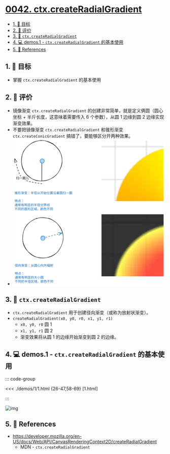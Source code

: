 # [0042. ctx.createRadialGradient](https://github.com/tnotesjs/TNotes.canvas/tree/main/notes/0042.%20ctx.createRadialGradient)

<!-- region:toc -->

- [1. 🎯 目标](#1--目标)
- [2. 🫧 评价](#2--评价)
- [3. 📒 `ctx.createRadialGradient`](#3--ctxcreateradialgradient)
- [4. 💻 demos.1 - `ctx.createRadialGradient` 的基本使用](#4--demos1---ctxcreateradialgradient-的基本使用)
- [5. 🔗 References](#5--references)

<!-- endregion:toc -->

## 1. 🎯 目标

- 掌握 `ctx.createRadialGradient` 的基本使用

## 2. 🫧 评价

- 镜像渐变 `ctx.createRadialGradient` 的创建非常简单，就是定义俩圆（圆心坐标 + 半斤长度，这意味着需要传入 6 个参数），从圆 1 边缘到圆 2 边缘实现渐变效果。
- 不要把镜像渐变 `ctx.createRadialGradient` 和锥形渐变 `ctx.createConicGradient` 搞错了，要能够区分开两种效果。
- ![svg](./assets/1.svg)

## 3. 📒 `ctx.createRadialGradient`

- `ctx.createRadialGradient` 用于创建径向渐变（或称为放射状渐变）。
- `createRadialGradient(x0, y0, r0, x1, y1, r1)`
  - `x0, y0, r0` 圆 1
  - `x1, y1, r1` 圆 2
  - 渐变效果将从圆 1 的边缘开始渐变到圆 2 的边缘。

## 4. 💻 demos.1 - `ctx.createRadialGradient` 的基本使用

::: code-group

<<< ./demos/1/1.html {26-47,58-69} [1.html]

:::

![img](https://cdn.jsdelivr.net/gh/Tdahuyou/imgs@main/2024-10-04-12-01-09.png)

## 5. 🔗 References

- https://developer.mozilla.org/en-US/docs/Web/API/CanvasRenderingContext2D/createRadialGradient
  - MDN - `ctx.createRadialGradient`
